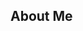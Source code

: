 ## About Me
<!--
**Tran-Cindy/Tran-Cindy** is a ✨ _special_ ✨ repository because its `README.md` (this file) appears on your GitHub profile.

![Codewars](https://github.r2v.ch/codewars?user=USERNAME)
